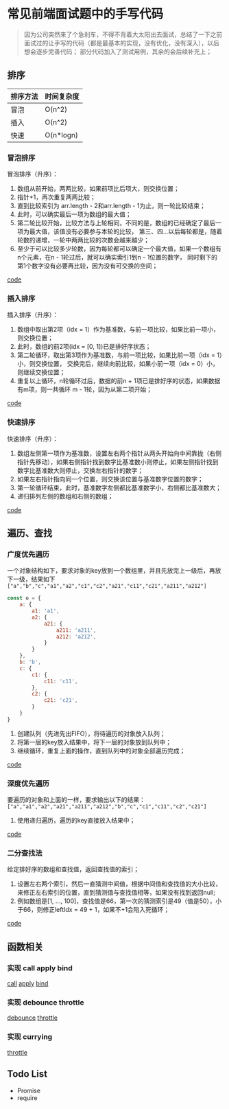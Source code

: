 # 常见前端面试题中的手写代码

> 因为公司突然来了个急刹车，不得不背着大太阳出去面试，总结了一下之前面试过的让手写的代码（都是最基本的实现，没有优化，没有深入），以后想会逐步完善代码；
> 部分代码加入了测试用例，其余的会后续补充上；


## 排序
排序方法|时间复杂度 
-------|---------
冒泡    |O(n^2)   
插入    |O(n^2)   
快速    |O(n*logn)


### 冒泡排序
冒泡排序（升序）：
1. 数组从前开始，两两比较，如果前项比后项大，则交换位置；
2. 指针+1，再次重复两两比较；
3. 直到比较索引为 arr.length - 2和arr.length - 1为止，则一轮比较结束；
4. 此时，可以确实最后一项为数组的最大值；
5. 第二轮比较开始，比较方法与上轮相同，不同的是，数组的已经确定了最后一项为最大值，该值没有必要参与本轮的比较，
    第三、四...以后每轮都是，随着轮数的递增，一轮中两两比较的次数会越来越少；
6. 至少于可以比较多少轮数，因为每轮都可以确定一个最大值，如果一个数组有n个元素，在n - 1轮过后，就可以确实索引1到n - 1位置的数字，
    同时剩下的第1个数字没有必要再比较，因为没有可交换的空间；

[code](https://github.com/Joo-fanChang/hand-written-code/blob/master/src/sort/bubble.js)

### 插入排序
插入排序（升序）：
1. 数组中取出第2项（idx = 1）作为基准数，与前一项比较，如果比前一项小，则交换位置；
2. 此时，数组的前2项(idx = [0, 1])已是排好序状态；
3. 第二轮循环，取出第3项作为基准数，与前一项比较，如果比前一项（idx = 1）小，则交换位置，
	交换完后，继续向前比较，如果小前一项（idx = 0）小，则继续交换位置；
4. 重复以上循环，n轮循环过后，数据的前n + 1项已是排好序的状态，如果数据有m项，则一共循环 m - 1轮，因为从第二项开始；

[code](https://github.com/Joo-fanChang/hand-written-code/blob/master/src/sort/insert.js)

### 快速排序
快速排序（升序）：
1. 数组左侧第一项作为基准数，设置左右两个指针从两头开始向中间靠拢（右侧指针先移动），如果右侧指针找到数字比基准数小则停止，如果左侧指针找到数字比基准数大则停止，交换左右指针的数字；
2. 如果左右指针指向同一个位置，则交换该位置与基准数字位置的数字；
3. 第一轮循环结束，此时，基准数字左侧都比基准数字小，右侧都比基准数大；
4. 递归排列左侧的数组和右侧的数组；

[code](https://github.com/Joo-fanChang/hand-written-code/blob/master/src/sort/quick.js)

## 遍历、查找

### 广度优先遍历
一个对象结构如下，要求对象的key放到一个数组里，并且先放完上一级后，再放下一级，结果如下`["a","b","c","a1","a2","c1","c2","a21","c11","c21","a211","a212"]`
```js
const o = {
	a: {
		a1: 'a1',
		a2: {
			a21: {
				a211: 'a211',
				a212: 'a212',
			}
		}
	},
	b: 'b',
	c: {
		c1: {
			c11: 'c11',
		},
		c2: {
			c21: 'c21',
		}
	}
}
```

1. 创建队列（先进先出FIFO），将待遍历的对象放入队列；
2. 将第一层的key放入结果中，将下一层的对象放到队列中；
3. 继续循环，重复上面的操作，直到队列中的对象全部遍历完成；

[code](https://github.com/Joo-fanChang/hand-written-code/blob/master/src/search/bfs.js)


### 深度优先遍历

要遍历的对象和上面的一样，要求输出以下的结果：`["a","a1","a2","a21","a211","a212","b","c","c1","c11","c2","c21"]`
1. 使用递归遍历，遍历的key直接放入结果中；

[code](https://github.com/Joo-fanChang/hand-written-code/blob/master/src/search/dfs.js)

### 二分查找法

给定排好序的数组和查找值，返回查找值的索引；
1. 设置左右两个索引，然后一直猜测中间值，根据中间值和查找值的大小比较，来修正左右索引的位置，直到猜测值与查找值相等，如果没有找到返回null;
2. 例如数组是[1, ..., 100]，查找值是66，第一次的猜测索引是49（值是50），小于66，则修正leftIdx = 49 + 1，如果不+1会陷入死循环；

[code](https://github.com/Joo-fanChang/hand-written-code/blob/master/src/search/binarySearch.js)

## 函数相关

### 实现 call apply bind

[call](https://github.com/Joo-fanChang/hand-written-code/blob/master/src/functional/call.js)
[apply](https://github.com/Joo-fanChang/hand-written-code/blob/master/src/functional/apply.js)
[bind](https://github.com/Joo-fanChang/hand-written-code/blob/master/src/functional/bind.js)

### 实现 debounce throttle

[debounce](https://github.com/Joo-fanChang/hand-written-code/blob/master/src/functional/debounce.js)
[throttle](https://github.com/Joo-fanChang/hand-written-code/blob/master/src/functional/throttle.js)

### 实现 currying

[throttle](https://github.com/Joo-fanChang/hand-written-code/blob/master/src/functional/currying.js)


## Todo List
- Promise
- require
